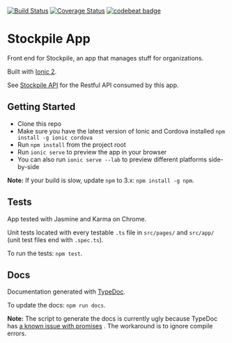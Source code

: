 [![Build Status](https://travis-ci.org/emmanuelroussel/stockpile-app.svg?branch=master)](https://travis-ci.org/emmanuelroussel/stockpile-app)
[![Coverage Status](https://coveralls.io/repos/github/emmanuelroussel/stockpile-app/badge.svg)](https://coveralls.io/github/emmanuelroussel/stockpile-app)
[![codebeat badge](https://codebeat.co/badges/d0387971-f205-4146-8946-b8a8a8d1d2e2)](https://codebeat.co/projects/github-com-emmanuelroussel-stockpile-app)

# Stockpile App
Front end for Stockpile, an app that manages stuff for organizations.

Built with [Ionic 2](https://github.com/driftyco/ionic).

See [Stockpile API](https://github.com/AdamVig/stockpile-api) for the Restful API consumed by this app.

## Getting Started
- Clone this repo
- Make sure you have the latest version of Ionic and Cordova installed `npm install -g ionic cordova`
- Run `npm install` from the project root
- Run `ionic serve` to preview the app in your browser
- You can also run `ionic serve --lab` to preview different platforms side-by-side

**Note:** If your build is slow, update `npm` to 3.x: `npm install -g npm`.

## Tests
App tested with Jasmine and Karma on Chrome.

Unit tests located with every testable `.ts` file in `src/pages/` and `src/app/` (unit test files end with `.spec.ts`).

To run the tests: `npm test`.

## Docs
Documentation generated with [TypeDoc](https://github.com/TypeStrong/typedoc).

To update the docs: `npm run docs`.

**Note:** The script to generate the docs is currently ugly because TypeDoc has [a known issue with promises](https://github.com/TypeStrong/typedoc/issues/327) . The workaround is to ignore compile errors.
